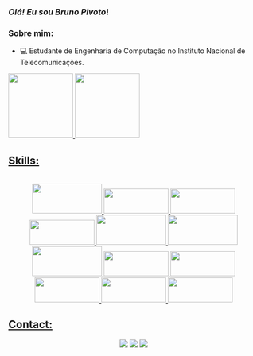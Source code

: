 ### *Olá! Eu sou Bruno Pivoto*!

 
### Sobre mim:

- 💻 Estudante de Engenharia de Computação no Instituto Nacional de Telecomunicações.


<div>
  <a href="https://github.com/brunopivoto">
  <img height="130em" src="https://github-readme-stats.vercel.app/api?username=brunopivoto&show_icons=true&theme=github_dark&include_all_commits=true&count_private=true"/>
  <img height="130em" src="https://github-readme-stats.vercel.app/api/top-langs/?username=brunopivoto&layout=compact&langs_count=7&theme=github_dark"/>
</div>
  
  ## Skills:
<p align="center"><br>
  <img height="60" width="140" src="https://cdn.jsdelivr.net/gh/devicons/devicon/icons/java/java-original-wordmark.svg" />
  <img height="50" width="130" src="https://cdn.jsdelivr.net/gh/devicons/devicon/icons/arduino/arduino-original-wordmark.svg" />
  <img height="50" width="130" src="https://cdn.jsdelivr.net/gh/devicons/devicon/icons/c/c-plain.svg" />
  <img height="50" width="130" src="https://cdn.jsdelivr.net/gh/devicons/devicon/icons/cplusplus/cplusplus-plain.svg" />
  <img height="60" width="140" src="https://cdn.jsdelivr.net/gh/devicons/devicon/icons/mysql/mysql-original-wordmark.svg" />
  <img height="60" width="140" src="https://cdn.jsdelivr.net/gh/devicons/devicon/icons/neo4j/neo4j-original-wordmark.svg" />
  <img height="60" width="140" src="https://cdn.jsdelivr.net/gh/devicons/devicon/icons/nextjs/nextjs-original-wordmark.svg" />
  <img height="50" width="130" src="https://cdn.jsdelivr.net/gh/devicons/devicon/icons/numpy/numpy-original.svg" />
  <img height="50" width="130" src="https://cdn.jsdelivr.net/gh/devicons/devicon/icons/python/python-original-wordmark.svg">
  <img height="50" width="130" src="https://cdn.jsdelivr.net/gh/devicons/devicon/icons/react/react-original-wordmark.svg" />
  <img height="50" width="130" src="https://cdn.jsdelivr.net/gh/devicons/devicon/icons/typescript/typescript-original.svg" />
  <img height="50" width="130" src="https://cdn.jsdelivr.net/gh/devicons/devicon/icons/vscode/vscode-original-wordmark.svg" />
</div>

  ## Contact:
<div align="center"> 
  <a href="https://t.me/brunopivoto" target="_blank"><img src="https://img.shields.io/badge/Telegram-2CA5E0?style=for-the-badge&logo=telegram&logoColor=white" target="_blank"></a>
  <a href="https://www.instagram.com/bruno_pivoto/" target="_blank"><img src="https://img.shields.io/badge/-Instagram-%23E4405F?style=for-the-badge&logo=instagram&logoColor=white" target="_blank"></a>
  <a href = "mailto:brunorangel@gec.inatel.br"><img src="https://img.shields.io/badge/-Outlook-%23333?style=for-the-badge&logo=gmail&logoColor=white" target="_blank"></a>

